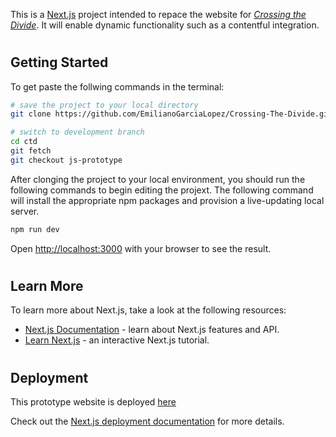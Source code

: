 This is a [Next.js](https://nextjs.org/) project intended to repace the website for *[Crossing the Divide](crossing-the-divide.org)*. It will  enable dynamic functionality such as a contentful integration.
#
## Getting Started

To get paste the follwing commands in the terminal:
```bash
# save the project to your local directory
git clone https://github.com/EmilianoGarciaLopez/Crossing-The-Divide.git ctd

# switch to development branch
cd ctd
git fetch
git checkout js-prototype
```

After clonging the project to your local environment, you should run the following commands to begin editing the projext. The following command will install the appropriate npm packages and provision a live-updating local server. 
```bash
npm run dev
```

Open [http://localhost:3000](http://localhost:3000) with your browser to see the result.

#
## Learn More

To learn more about Next.js, take a look at the following resources:

- [Next.js Documentation](https://nextjs.org/docs) - learn about Next.js features and API.
- [Learn Next.js](https://nextjs.org/learn) - an interactive Next.js tutorial.

#
## Deployment

This prototype website is deployed [here](https://crossing-the-divide.vercel.app)

Check out the [Next.js deployment documentation](https://nextjs.org/docs/deployment) for more details.